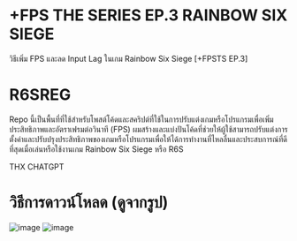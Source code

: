 # +FPS THE SERIES EP.3 RAINBOW SIX SIEGE
วิธีเพิ่ม FPS และลด Input Lag ในเกม Rainbow Six Siege [+FPSTS EP.3] 

# R6SREG

Repo นี้เป็นพื้นที่ที่ใช้สำหรับโพสต์โค้ดและสคริปต์ที่ใช้ในการปรับแต่งเกมหรือโปรแกรมเพื่อเพิ่มประสิทธิภาพและอัตราเฟรมต่อวินาที (FPS) ผมสร้างและแบ่งปันโค้ดที่ช่วยให้ผู้ใช้สามารถปรับแต่งการตั้งค่าและปรับปรุงประสิทธิภาพของเกมหรือโปรแกรมเพื่อให้ได้การทำงานที่ไหลลื่นและประสบการณ์ที่ดีที่สุดเมื่อเล่นหรือใช้งานเกม Rainbow Six Siege หรือ R6S

THX CHATGPT

# วิธีการดาวน์โหลด (ดูจากรูป)

![image](https://raw.githubusercontent.com/nezhatweaks/PBREG/main/Screenshot%202024-04-20%20234004.png)
![image](https://raw.githubusercontent.com/nezhatweaks/PBREG/main/Screenshot%202024-04-20%20234047.png)
